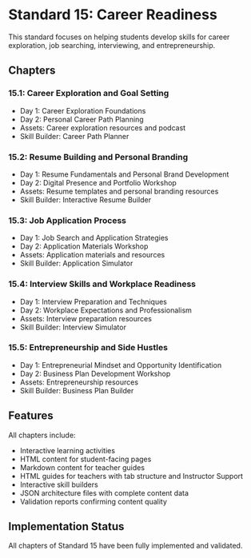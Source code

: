 # Standard 15: Career Readiness

This standard focuses on helping students develop skills for career exploration, job searching, interviewing, and entrepreneurship.

## Chapters

### 15.1: Career Exploration and Goal Setting
- Day 1: Career Exploration Foundations
- Day 2: Personal Career Path Planning
- Assets: Career exploration resources and podcast
- Skill Builder: Career Path Planner

### 15.2: Resume Building and Personal Branding
- Day 1: Resume Fundamentals and Personal Brand Development
- Day 2: Digital Presence and Portfolio Workshop
- Assets: Resume templates and personal branding resources
- Skill Builder: Interactive Resume Builder

### 15.3: Job Application Process
- Day 1: Job Search and Application Strategies
- Day 2: Application Materials Workshop
- Assets: Application materials and resources
- Skill Builder: Application Simulator

### 15.4: Interview Skills and Workplace Readiness
- Day 1: Interview Preparation and Techniques
- Day 2: Workplace Expectations and Professionalism
- Assets: Interview preparation resources
- Skill Builder: Interview Simulator

### 15.5: Entrepreneurship and Side Hustles
- Day 1: Entrepreneurial Mindset and Opportunity Identification
- Day 2: Business Plan Development Workshop
- Assets: Entrepreneurship resources
- Skill Builder: Business Plan Builder

## Features

All chapters include:
- Interactive learning activities
- HTML content for student-facing pages
- Markdown content for teacher guides
- HTML guides for teachers with tab structure and Instructor Support
- Interactive skill builders
- JSON architecture files with complete content data
- Validation reports confirming content quality

## Implementation Status

All chapters of Standard 15 have been fully implemented and validated.
